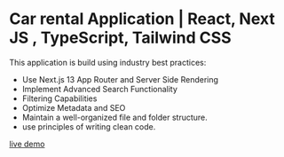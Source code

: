 # Car rental Application | React, Next JS , TypeScript, Tailwind CSS
 
This application is build using industry best practices:
- Use Next.js 13 App Router and Server Side Rendering
- Implement Advanced Search Functionality
- Filtering Capabilities
- Optimize Metadata and SEO
- Maintain a well-organized file and folder structure.
- use principles of writing clean code.

[live demo](https://car-rental-vert-omega.vercel.app/)

